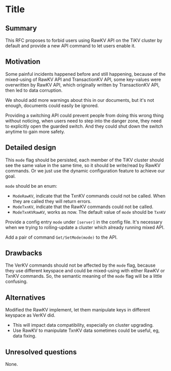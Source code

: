 # Title

## Summary

This RFC proposes to forbid users using RawKV API on the TiKV cluster by default and provide a new API command to let users enable it.

## Motivation

Some painful incidents happened before and still happening, because of the mixed-using of RawKV API and TransactionKV API, some key-values were overwritten by RawKV API, which originally written by TransactionKV API, then led to data corruption.

We should add more warnings about this in our documents, but it's not enough, documents could easily be ignored.

Providing a switching API could prevent people from doing this wrong thing without noticing, when users need to step into the danger zone, they need to explicitly open the guarded switch. And they could shut down the switch anytime to gain more safety.

## Detailed design

This `mode` flag should be persisted, each member of the TiKV cluster should see the same value in the same time, so it should be write/read by RawKV commands. Or we just use the dynamic configuration feature to achieve our goal.

`mode` should be an enum:
- `ModeRawKV`, indicate that the TxnKV commands could not be called. When they are called they will return errors.
- `ModeTxnKV`, indicate that the RawKV commands could not be called.
- `ModeTxnKVRawKV`, works as now.
The default value of `mode` should be `TxnKV`

Provide a config entry `mode` under `[server]` in the config file.
It's necessary when we trying to rolling-update a cluster which already running mixed API.

Add a pair of command `Get/SetMode(mode)` to the API.

## Drawbacks

The VerKV commands should not be affected by the `mode` flag, because they use different keyspace and could be mixed-using with either RawKV or TxnKV commands.
So, the semantic meaning of the `mode` flag will be a little confusing.

## Alternatives

Modified the RawKV implement, let them manipulate keys in different keyspace as VerKV did.
- This will impact data compatibility, especially on cluster upgrading.
- Use RawKV to manipulate TxnKV data sometimes could be useful, eg, data fixing.

## Unresolved questions

None.
